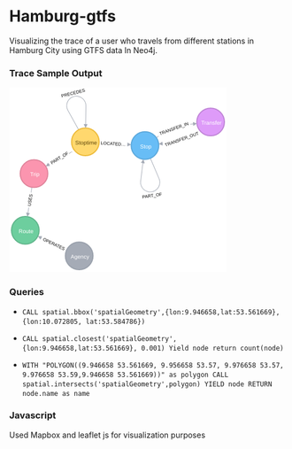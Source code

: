 # Hamburg-gtfs

Visualizing the trace of a user who travels from different stations in Hamburg City using GTFS data In Neo4j.

### Trace Sample Output

![Neo4j Database Schema](https://raw.githubusercontent.com/aamalik/hamburg-gtfs-neo4j/master/graph.png)

### Queries

* `` CALL spatial.bbox('spatialGeometry',{lon:9.946658,lat:53.561669}, {lon:10.072805, lat:53.584786}) 
``

* `` CALL spatial.closest('spatialGeometry',{lon:9.946658,lat:53.561669}, 0.001) Yield node
return count(node) 
``

* `` WITH "POLYGON((9.946658 53.561669, 9.956658 53.57, 9.976658 53.57, 9.976658 53.59,9.946658 53.561669))" as polygon
CALL spatial.intersects('spatialGeometry',polygon) YIELD node RETURN node.name as name 
``


### Javascript

Used Mapbox and leaflet js for visualization purposes
